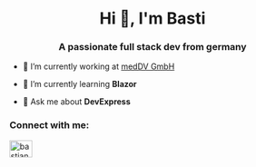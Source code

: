 <h1 align="center">Hi 👋, I'm Basti</h1>
<h3 align="center">A passionate full stack dev from germany</h3>

- 🔭 I’m currently working at [medDV GmbH](https://www.meddv.com/)

- 🌱 I’m currently learning **Blazor**

- 💬 Ask me about **DevExpress**

<h3 align="left">Connect with me:</h3>
<p align="left">
<a href="https://linkedin.com/in/bastian-seipp-5a2733240" target="blank"><img align="center" src="https://raw.githubusercontent.com/rahuldkjain/github-profile-readme-generator/master/src/images/icons/Social/linked-in-alt.svg" alt="bastian-seipp-5a2733240" height="30" width="40" /></a>
</p>
